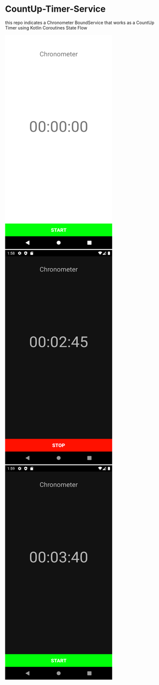 # CountUp-Timer-Service
this repo indicates a Chronometer BoundService that works as a CountUp Timer using Kotlin Coroutines State Flow

<a href="url"><img src="https://github.com/MortezaNedaei/CountUp-Timer-Service/blob/master/art/light.png" width="350" height="700"></a>
<a href="url"><img src="https://github.com/MortezaNedaei/CountUp-Timer-Service/blob/master/art/dark1.png" width="350" height="700"></a>
<a href="url"><img src="https://github.com/MortezaNedaei/CountUp-Timer-Service/blob/master/art/dark2.png" width="350" height="700"></a>

